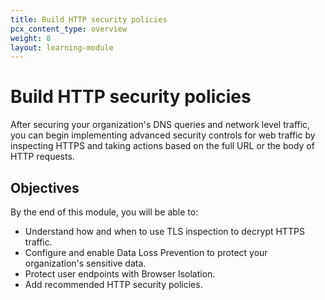 ```yaml
---
title: Build HTTP security policies
pcx_content_type: overview
weight: 8
layout: learning-module
---
```


# Build HTTP security policies

After securing your organization's DNS queries and network level traffic, you can begin implementing advanced security controls for web traffic by inspecting HTTPS and taking actions based on the full URL or the body of HTTP requests.

## Objectives

By the end of this module, you will be able to:

- Understand how and when to use TLS inspection to decrypt HTTPS traffic.
- Configure and enable Data Loss Prevention to protect your organization's sensitive data.
- Protect user endpoints with Browser Isolation.
- Add recommended HTTP security policies.
